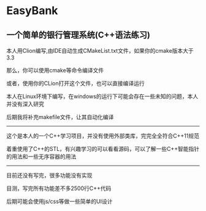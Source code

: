 # EasyBank
一个简单的银行管理系统(C++语法练习)
--------------------------------------------------
<p>本人用Clion编写,由IDE自动生成CMakeList.txt文件，如果你的cmake版本大于3.3
<p>那么，你可以使用cmake等命令编译文件
<p>或者，使用你的CLion打开这个文件，也可以直接编译运行
<p>本人在Linux环境下编写，在windows的运行下可能会存在一些未知的问题，本人并没有深入研究
<p>后期我将补充makefile文件，让其自动化编译

--------------------------------------------------
<p>这个是本人的一个C++学习项目，并没有使用外部类库，完完全全符合C++11规范
<p>着重使用了C++的STL，有兴趣学习的可以看看源码，可以了解一些C++智能指针的用法和一些无序容器的用法

--------------------------------------------------
<p>目前还没有写完，很多功能没有实现
<p>目测，写完所有功能差不多2500行C++代码
<p>后期可能会使用js/css等做一些简单的UI设计
